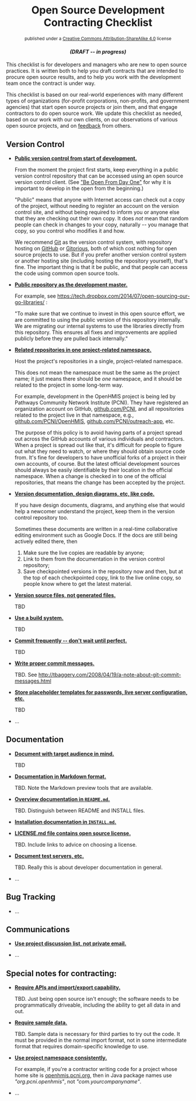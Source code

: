 <h1 style="text-align:center;">Open Source Development Contracting Checklist</h1>

<p style="font-size: 85%; text-align: center;" >published under a <a
href="https://creativecommons.org/licenses/by-sa/4.0/" 
>Creative Commons Attribution-ShareAlike 4.0</a> license</p>

<h4 style="font-style: italic; font-weight: bold; text-align: center;"
>(DRAFT -- in progress)</h4>

This checklist is for developers and managers who are new to open
source practices.  It is written both to help you draft contracts that
are intended to procure open source results, and to help you work with
the development team once the contract is under way.

This checklist is based on our real-world experiences with many
different types of organizations (for-profit corporations,
non-profits, and government agencies) that start open source projects
or join them, and that engage contractors to do open source work.  We
update this checklist as needed, based on our work with our own
clients, on our observations of various open source projects, and on
[feedback](https://github.com/OpenTechStrategies/checklist/issues)
from others.

Version Control
---------------

* <a href="#use-public-vc" id="use-public-vc">**Public version control from start of development.**</a>

  From the moment the project first starts, keep everything in a
  public version control repository that can be accessed using an open
  source version control client.  (See ["Be Open From Day
  One"](http://opentechstrategies.com/resources#be-open-from-day-one)
  for why it is important to develop in the open from the beginning.)

  "Public" means that anyone with Internet access can check out a copy
  of the project, without needing to register an account on the
  version control site, and without being required to inform you or
  anyone else that they are checking out their own copy.  It does
  _not_ mean that random people can check in changes to your copy,
  naturally -- you manage that copy, so you control who modifies it
  and how.

  We recommend [Git](http://git-scm.com/) as the version control
  system, with repository hosting on [GitHub](https://github.com/) or
  [Gitorious](https://gitorious.org/), both of which cost nothing for
  open source projects to use.  But if you prefer another version
  control system or another hosting site (including hosting the
  repository yourself), that's fine.  The important thing is that it
  be public, and that people can access the code using common
  open source tools.

* <a href="#public-vc-is-master" id="public-vc-is-master">**Public repository as the development master.**</a>

  For example, see https://tech.dropbox.com/2014/07/open-sourcing-our-go-libraries/ :

  "To make sure that we continue to invest in this open source effort, we are committed to using the public version of this repository internally. We are migrating our internal systems to use the libraries directly from this repository. This ensures all fixes and improvements are applied publicly before they are pulled back internally."

* <a href="#vc-namespace" id="vc-namespace">**Related repositories in one project-related namespace.**</a>

  Host the project's repositories in a single, project-related
  namespace.

  This does not mean the namespace must be the same as the project
  name; it just means there should be _one_ namespace, and it should
  be related to the project in some long-term way.

  For example, development in the OpenHMIS project is being led by
  Pathways Community Network Institute (PCNI).  They have registered
  an organization account on GitHub,
  [github.com/PCNI](https://github.com/PCNI/), and all repositories
  related to the project live in that namespace, e.g.,
  [github.com/PCNI/OpenHMIS](https://github.com/PCNI/OpenHMIS),
  [github.com/PCNI/outreach-app](https://github.com/PCNI/outreach-app),
  etc.

  The purpose of this policy is to avoid having parts of a project
  spread out across the GitHub accounts of various individuals and
  contractors.  When a project is spread out like that, it's difficult
  for people to figure out what they need to watch, or where they
  should obtain source code from.  It's fine for developers to have
  unofficial forks of a project in their own accounts, of course.  But
  the latest official development sources should always be easily
  identifiable by their location in the official namespace.  When a
  change is checked in to one of the official repositories, that means
  the change has been accepted by the project.

* <a href="#vc-docs-etc" id="vc-docs-etc" >**Version documentation, design diagrams, etc, like code.**</a>

  If you have design documents, diagrams, and anything else that would
  help a newcomer understand the project, keep them in the version
  control repository too.

  Sometimes these documents are written in a real-time collaborative
  editing environment such as Google Docs.  If the docs are still
  being actively edited there, then

  1. Make sure the live copies are readable by anyone;
  2. Link to them from the documentation in the version control repository;
  3. Save checkpointed versions in the repository now and then,
     but at the top of each checkpointed copy, link to the live online
     copy, so people know where to get the latest material.

* <a href="#vc-sources-only" id="vc-sources-only" >**Version source files, not generated files.**</a>

  TBD

* <a href="#build-system" id="build-system" >**Use a build system.**</a>

  TBD

* <a href="#commit-often" id="commit-often" >**Commit frequently -- don't wait until perfect.**</a>

  TBD

* <a href="#commit-messages" id="commit-messages" >**Write proper commit messages.**</a>

  TBD.  See http://tbaggery.com/2008/04/19/a-note-about-git-commit-messages.html

* <a href="#placeholders-for-sensitive-data" id="placeholders-for-sensitive-data" >**Store placeholder templates for passwords, live server configuration, etc.**</a>

  TBD

* ...

Documentation
-------------

* <a href="#doc-audience" id="doc-audience" >**Document with target audience in mind.**</a>

  TBD

* <a href="#doc-format" id="doc-format" >**Documentation in Markdown format.**</a>

  TBD.  Note the Markdown preview tools that are available.

* <a href="#overview-in-readme" id="overview-in-readme" >**Overview documentation in `README.md`.**</a>

  TBD.  Distinguish between README and INSTALL files.

* <a href="#separate-install-doc" id="separate-install-doc" >**Installation documentation in `INSTALL.md`.**</a>

* <a href="#publish-license" id="publish-license" >**LICENSE.md file contains open source license.**</a>

  TBD.  Include links to advice on choosing a license.

* <a href="#dev-docs" id="dev-docs" >**Document test servers, etc.**</a>

  TBD.  Really this is about developer documentation in general.

* ...

Bug Tracking
------------

* ...

Communications
--------------

* <a href="#use-project-forums" id="use-project-forums" >**Use project discussion list, not private email.**</a>

* ...

Special notes for contracting:
------------------------------

* <a href="#require-apis" id="require-apis" >**Require APIs and import/export capability.**</a>

  TBD. Just being open source isn't enough; the software needs to be
  programmatically driveable, including the ability to get all data in
  and out.

* <a href="#require-sample-data" id="require-sample-data" >**Require sample data.**</a>

  TBD. Sample data is necessary for third parties to try out the
  code.  It must be provided in the normal import format, not in some
  intermediate format that requires domain-specific knowledge to use.

* <a href="#use-right-namespace" id="use-right-namespace" >**Use project namespace consistently.**</a>

   For example, if you're a contractor writing code for a project
   whose home site is [openhmis.pcni.org](http://openhmis.pcni.org/),
   then in Java package names use _"org.pcni.openhmis"_, not
   _"com.yourcompanyname"_.

* ...
